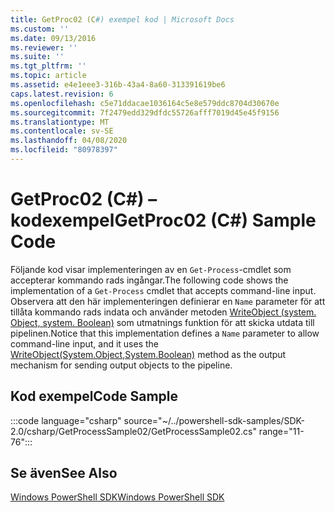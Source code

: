 ```yaml
---
title: GetProc02 (C#) exempel kod | Microsoft Docs
ms.custom: ''
ms.date: 09/13/2016
ms.reviewer: ''
ms.suite: ''
ms.tgt_pltfrm: ''
ms.topic: article
ms.assetid: e4e1eee3-316b-43a4-8a60-313391619be6
caps.latest.revision: 6
ms.openlocfilehash: c5e71ddacae1036164c5e8e579ddc8704d30670e
ms.sourcegitcommit: 7f2479edd329dfdc55726afff7019d45e45f9156
ms.translationtype: MT
ms.contentlocale: sv-SE
ms.lasthandoff: 04/08/2020
ms.locfileid: "80978397"
---
```

# <a name="getproc02-c-sample-code"></a><span data-ttu-id="a96bf-102">GetProc02 (C#) – kodexempel</span><span class="sxs-lookup"><span data-stu-id="a96bf-102">GetProc02 (C#) Sample Code</span></span>

<span data-ttu-id="a96bf-103">Följande kod visar implementeringen av en `Get-Process`-cmdlet som accepterar kommando rads ingångar.</span><span class="sxs-lookup"><span data-stu-id="a96bf-103">The following code shows the implementation of a `Get-Process` cmdlet that accepts command-line input.</span></span> <span data-ttu-id="a96bf-104">Observera att den här implementeringen definierar en `Name` parameter för att tillåta kommando rads indata och använder metoden [WriteObject (system. Object, system. Boolean)](/dotnet/api/system.management.automation.cmdlet.writeobject?view=pscore-6.2.0#System_Management_Automation_Cmdlet_WriteObject_System_Object_System_Boolean_) som utmatnings funktion för att skicka utdata till pipelinen.</span><span class="sxs-lookup"><span data-stu-id="a96bf-104">Notice that this implementation defines a `Name` parameter to allow command-line input, and it uses the [WriteObject(System.Object,System.Boolean)](/dotnet/api/system.management.automation.cmdlet.writeobject?view=pscore-6.2.0#System_Management_Automation_Cmdlet_WriteObject_System_Object_System_Boolean_) method as the output mechanism for sending output objects to the pipeline.</span></span>

## <a name="code-sample"></a><span data-ttu-id="a96bf-105">Kod exempel</span><span class="sxs-lookup"><span data-stu-id="a96bf-105">Code Sample</span></span>

:::code language="csharp" source="~/../powershell-sdk-samples/SDK-2.0/csharp/GetProcessSample02/GetProcessSample02.cs" range="11-76":::

## <a name="see-also"></a><span data-ttu-id="a96bf-106">Se även</span><span class="sxs-lookup"><span data-stu-id="a96bf-106">See Also</span></span>

[<span data-ttu-id="a96bf-107">Windows PowerShell SDK</span><span class="sxs-lookup"><span data-stu-id="a96bf-107">Windows PowerShell SDK</span></span>](../windows-powershell-reference.md)
